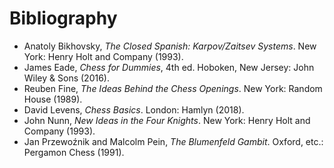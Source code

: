 # Bibliography

* Anatoly Bikhovsky, *The Closed Spanish: Karpov/Zaitsev Systems*. New York: Henry Holt and Company (1993).
* James Eade, *Chess for Dummies*, 4th ed. Hoboken, New Jersey: John Wiley & Sons (2016).
* Reuben Fine, *The Ideas Behind the Chess Openings*. New York: Random House 
(1989).
* David Levens, *Chess Basics*. London: Hamlyn (2018).
* John Nunn, *New Ideas in the Four Knights*. New York: Henry Holt and Company (1993).
* Jan Przewo&zacute;nik and Malcolm Pein, *The Blumenfeld Gambit*. Oxford, etc.: Pergamon Chess (1991).
